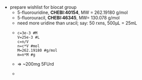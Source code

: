 - prepare wishlist for biocat group
	- 5-fluorouridine, **CHEBI:40154**, MW = 262.19180 g/mol
	- 5-fluorouracil, **CHEBI:46345**, MW= 130.078 g/mol
	- need more uridine than uracil; say: 50 rxns, 500µL = 25mL
	- ```calc
	  c=3e-3 #M
	  V=25e-3 #L
	  c=n/V
	  n=c*V #mol
	  M=262.19180 #g/mol
	  m=n*M #g
	  ```
	- => ~200mg 5FUrd
	- ```calc
	  
	  ```